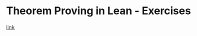 # Theorem Proving in Lean - Exercises

[link](https://leanprover.github.io/theorem_proving_in_lean/)
